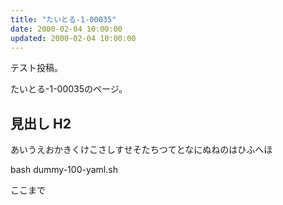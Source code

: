 ```yaml
---
title: "たいとる-1-00035"
date: 2000-02-04 10:00:00
updated: 2000-02-04 10:00:00
---
```


テスト投稿。

たいとる-1-00035のページ。


## 見出し H2

あいうえおかきくけこさしすせそたちつてとなにぬねのはひふへほ

bash dummy-100-yaml.sh


ここまで
